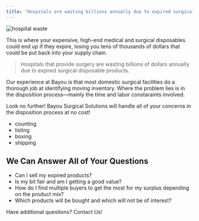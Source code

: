 ```yaml
---
title: "Hospitals are wasting billions annually due to expired surgical disposables"
---
```


![hospital waste](http://wastebusters.com.pk/wp-content/uploads/2016/12/hospital-waste2-1.jpg)

This is where your expensive, high-end medical and surgical disposables could end up if they expire, losing you tens of thousands of dollars that could be put back into your supply chain.

> Hospitals that provide surgery are wasting billions of dollars annually due to expired surgical disposable products.

Our experience at Bayou is that most domestic surgical facilities do a thorough job at identifying moving inventory. Where the problem lies is in the disposition process—mainly the time and labor constaraints involved.

Look no further! Bayou Surgical Solutions will handle all of your concerns in the disposition process at no cost!

- counting
- listing
- boxing
- shipping

## We Can Answer All of Your Questions

- Can I sell my expired products?
- Is my bit fair and am I getting a good value?
- How do I find multiple buyers to get the most for my surplus depending on the product mix?
- Which products will be bought and which will not be of interest?

Have additional questions? Contact Us!
